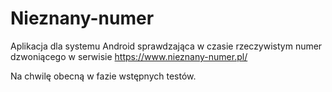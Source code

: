 # Nieznany-numer
Aplikacja dla systemu Android sprawdzająca w czasie rzeczywistym numer dzwoniącego w serwisie https://www.nieznany-numer.pl/

Na chwilę obecną w fazie wstępnych testów.
